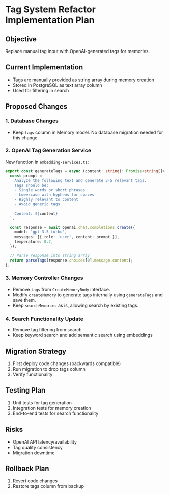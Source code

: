 # Tag System Refactor Implementation Plan

## Objective

Replace manual tag input with OpenAI-generated tags for memories.

## Current Implementation

- Tags are manually provided as string array during memory creation
- Stored in PostgreSQL as text array column
- Used for filtering in search

## Proposed Changes

### 1. Database Changes

- Keep `tags` column in Memory model. No database migration needed for this change.

### 2. OpenAI Tag Generation Service

New function in `embedding-services.ts`:

```typescript
export const generateTags = async (content: string): Promise<string[]> => {
  const prompt = `
    Analyze the following text and generate 3-5 relevant tags.
    Tags should be:
    - Single words or short phrases
    - Lowercase with hyphens for spaces
    - Highly relevant to content
    - Avoid generic tags

    Content: ${content}
  `;

  const response = await openai.chat.completions.create({
    model: 'gpt-3.5-turbo',
    messages: [{ role: 'user', content: prompt }],
    temperature: 0.7,
  });

  // Parse response into string array
  return parseTags(response.choices[0].message.content);
};
```

### 3. Memory Controller Changes

- Remove `tags` from `CreateMemoryBody` interface.
- Modify `createMemory` to generate tags internally using `generateTags` and save them.
- Keep `searchMemories` as is, allowing search by existing tags.

### 4. Search Functionality Update

- Remove tag filtering from search
- Keep keyword search and add semantic search using embeddings

## Migration Strategy

1. First deploy code changes (backwards compatible)
2. Run migration to drop tags column
3. Verify functionality

## Testing Plan

1. Unit tests for tag generation
2. Integration tests for memory creation
3. End-to-end tests for search functionality

## Risks

- OpenAI API latency/availability
- Tag quality consistency
- Migration downtime

## Rollback Plan

1. Revert code changes
2. Restore tags column from backup
